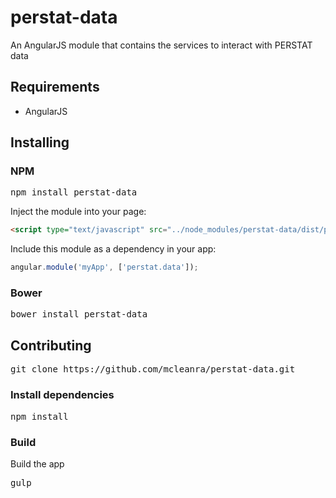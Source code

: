 # perstat-data
An AngularJS module that contains the services to interact with PERSTAT data

## Requirements

 - AngularJS

## Installing

### NPM

<pre>npm install perstat-data</pre>

Inject the module into your page:

```html
<script type="text/javascript" src="../node_modules/perstat-data/dist/perstat-data.min.js"></script>
```

Include this module as a dependency in your app:

```javascript
angular.module('myApp', ['perstat.data']);
```

### Bower

<pre>bower install perstat-data</pre>

## Contributing

<pre>git clone https://github.com/mcleanra/perstat-data.git</pre>

### Install dependencies

<pre>npm install</pre>

### Build

Build the app

<pre>gulp</pre>